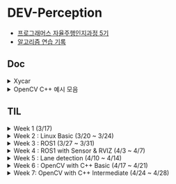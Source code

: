 # DEV-Perception
- [프로그래머스 자율주행인지과정 5기](https://school.programmers.co.kr/learn/courses/16305/16305-5%EA%B8%B0-k-digital-training-%ED%94%84%EB%A1%9C%EA%B7%B8%EB%9E%98%EB%A8%B8%EC%8A%A4-%EC%9E%90%EC%9C%A8%EC%A3%BC%ED%96%89-%EB%8D%B0%EB%B8%8C%EC%BD%94%EC%8A%A4-perception)
- [알고리즘 연습 기록](https://github.com/leggiero-crescendo/coding-test.git)

## Doc
<details>
<summary>Xycar</summary>
<div markdown="1"> 

- [Xycar 모음](xycar.md)
</div>
</details>
<details>
<summary>OpenCV C++ 예시 모음</summary>
<div markdown="1"> 

- [OpenCV 영상 입출력](https://github.com/leggiero-crescendo/Dev-perception/issues/3)
- [cv::Mat](https://github.com/leggiero-crescendo/Dev-perception/issues/3#issuecomment-1516305225)
- [동영상 입출력](https://github.com/leggiero-crescendo/Dev-perception/issues/3#issuecomment-1517192260)
- [그리기 함수](https://github.com/leggiero-crescendo/Dev-perception/issues/3#issuecomment-1517194703)
- [이벤트 처리](https://github.com/leggiero-crescendo/Dev-perception/issues/3#issuecomment-1517194889)
- [이동변환, 전단변환]
- [크기변환 보간법]
- [회전변환, 기하변한]
- [어파인변환 투시변환]
- [리맵핑]
</div>
</details>


## TIL

<details>
<summary>Week 1 (3/17)</summary>
<div markdown="1">   

- [Github 사용법 , 문제유형 파악법](./week1-1/)

- [알고리즘 문제 8개 과제](./week1-2/)

|  | Python | CPP |
| --- | --- | --- |
| Lv2. 사탕 담기 | ✅ |  |
| Lv2. 올바른 괄호 | ✅ |  |
| Lv2. 기능 개발 | ✅ |  |
| Lv2. 배상 비용 최소화 | ✅ |  |
| Lv1. 세 소수의 합 | ✅ |  |
| Lv2. 주사위 게임 |  |  |
| Lv2. 문자열 압축 | ✅ |  |
| Lv2. 스킬 트리 | ✅ |  |

</div>
</details>
<details>
<summary>Week 2 : Linux Basic (3/20 ~ 3/24)</summary>
<div markdown="1">       

- [리눅스 기초1](./week2/230320.md)
- [리눅스 기초2](./week2/230321.md)
- [리눅스 기초3](./week2/230322.md)
- [리눅스 기초4](./week2/230323.md)
- [리눅스 기초5](./week2/230324.md)

</div>
</details>
<details>
<summary>Week 3 : ROS1 (3/27 ~ 3/31)</summary>
<div markdown="1">       

- [ROS 기초](./week3/230327.md)
- [ROS 프로그래밍](./week3/230328.md)
  - [과제 1 Turtlesim 8자주행 변형](./week3/230328_실습.md) : turtlesim 이 turn 하는 횟수를 파라미터로 지정할 수 있도록 코드수정
  - [과제 2 예제코드 분석](./week3/230328_실습.md)
- ROS 노드 통신프로그래밍
  - [과제 1 ROS 노드통신프로그래밍](./week3/230329_homework1.md) 
  - [과제 2 토픽 가공해서 보내기](./week3/230329_homework2.md)
  - [ROS 노드 원격통신](./week3/230329.md)
- [자이카 소개](./week3/230330.md)
- [RVIZ 기반 차량 3D 모델링, 3D자동차](./week3/230331.md)
  - [과제 1 자이카 실습과제](./week3/230331_자이카실습과제1.md)

</div>
</details>
<details>
<summary>Week 4 : ROS1 with Sensor & RVIZ (4/3 ~ 4/7)</summary>
<div markdown="1">       

- [센서장치 기초, 데이터시각화](./week4/230403.md)
  - [과제 1 RVIZ 기반 IMU 뷰어제작](./week4/week4-1/230403실습.md)
- [라이다, 초음파 센서 활용](./week4/230404.md)
  - [과제 1 RVIZ 기반 라이다 뷰어제작](./week4/week4-2/230404실습.md)
- [센서를 활용한 자율주행](./week4/230405.md)
- [실습 DAY (목,금)](./week4/230406-07.md)
  - [실습 소스 파일](./week4/week4-4,5)

</div>
</details>
<details>
<summary>Week 5 : Lane detection (4/10 ~ 4/14)</summary>
<div markdown="1">       

- [자이카 차선인식](./week5/230410.md)
  - [git 특강:김동영강사님](./week5/Github특강.md)
- [차선인식 기법](./week5/230411.md)
- [조향각 제어](./week5/230412.md)
- [실습](./week5/230413-14.md)
</div>
</details>
<details>
<summary>Week 6 : OpenCV with C++ Basic (4/17 ~ 4/21)</summary>
<div markdown="1">       

- [로보틱스 기초 지식 및 컴퓨터비전, OPENCV](./week6/230417.md)
  - [CMake이용하여 build하기 예시 정리](https://leggiero-crescendo.tistory.com/95)
  - [CMakeLists 를 작성할 때 도움이 될 수 있도록 정리](https://github.com/leggiero-crescendo/Dev-perception/issues/2)
- [OpenCV 기초사용법 1](./week6/230418.md)
  - [실습 1 영상 입출력 : 커맨드로 args 받기(feet, clion으로 args받기)](https://leggiero-crescendo.tistory.com/96)
- [OpenCV 기초사용법 2](./week6/230419.md)
- [영상의 밝기와 명암비 조절](./week6/230420.md)
- [필터링](./week6/230421.md)
  - [과제 1 히스토그램 스트레칭 개선](./week6/week6-5)

</div>
</details>

<details>
<summary>Week 7: OpenCV with C++ Intermediate (4/24 ~ 4/28)</summary>
<div markdown="1">       

- [영상의 기하학적 변환](./week7/230424.md)
- [컬러 영상 처리](./week7/230425.md)
- [영상의 특징 추출](./week7/230426.md)
- [이진 영상 처리](./week7/230427.md)
- [영상분활과 객체검출](./week7/230428.md)

</div>
</details>

